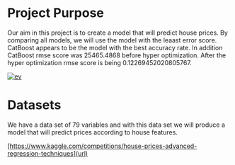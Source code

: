 # Project Purpose

Our aim in this project is to create a model that will predict house prices. By comparing all models, we will use the model with the leaast error score. CatBoost appears to be the model with the best accuracy rate.
In addition CatBoost rmse score was 25465.4868 before hyper optimization. After the hyper optimization rmse score is being 0.12269452020805767.


[
![ev](https://github.com/user-attachments/assets/d75236c6-8357-418b-b20e-46d42cb8d308)
](url)

# Datasets
We have a data set of 79 variables and with this data set we will produce a model that will predict prices according to house features.

[https://www.kaggle.com/competitions/house-prices-advanced-regression-techniques](url)
